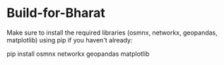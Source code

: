 # Build-for-Bharat

Make sure to install the required libraries (osmnx, networkx, geopandas, matplotlib) using pip if you haven't already:

pip install osmnx networkx geopandas matplotlib
